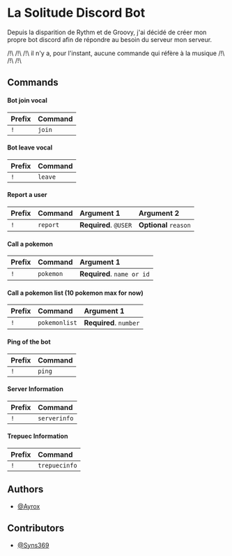 # La Solitude Discord Bot

Depuis la disparition de Rythm et de Groovy,
j'ai décidé de créer mon propre bot discord afin de répondre au besoin du serveur mon serveur.

/!\ /!\ /!\ il n'y a,
pour l'instant,
aucune commande qui réfère à la musique /!\ /!\ /!\

## Commands

#### Bot join vocal

| Prefix | Command |
| :----- | :------ |
| `!`    | `join`  |

#### Bot leave vocal

| Prefix | Command |
| :----- | :------ |
| `!`    | `leave` |

#### Report a user

| Prefix | Command  | Argument 1            | Argument 2            |
| :----- | :------- | :-------------------- | :-------------------- |
| `!`    | `report` | **Required**. `@USER` | **Optional** `reason` |

#### Call a pokemon

| Prefix | Command   | Argument 1                 |
| :----- | :-------- | :------------------------- |
| `!`    | `pokemon` | **Required**. `name or id` |

#### Call a pokemon list (10 pokemon max for now)

| Prefix | Command       | Argument 1             |
| :----- | :------------ | :--------------------- |
| `!`    | `pokemonlist` | **Required**. `number` |

#### Ping of the bot

| Prefix | Command |
| :----- | :------ |
| `!`    | `ping`  |

#### Server Information

| Prefix | Command      |
| :----- | :----------- |
| `!`    | `serverinfo` |

#### Trepuec Information

| Prefix | Command       |
| :----- | :------------ |
| `!`    | `trepuecinfo` |

## Authors

- [@Ayrox](https://github.com/Ayrox)

## Contributors

- [@Syns369](https://github.com/Syns369)
